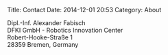 Title: Contact
Date: 2014-12-01 20:53
Category: About

Dipl.-Inf. Alexander Fabisch<br/>
DFKI GmbH - Robotics Innovation Center<br/>
Robert-Hooke-Straße 1<br/>
28359 Bremen, Germany
